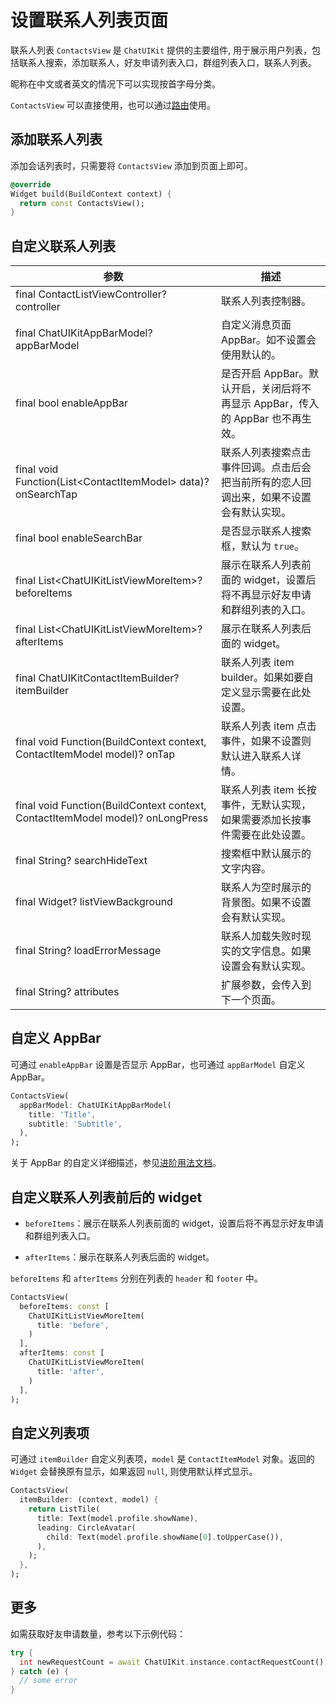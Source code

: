 # 设置联系人列表页面

<Toc />

联系人列表 `ContactsView` 是 `ChatUIKit` 提供的主要组件, 用于展示用户列表，包括联系人搜索，添加联系人，好友申请列表入口，群组列表入口，联系人列表。

昵称在中文或者英文的情况下可以实现按首字母分类。

`ContactsView` 可以直接使用，也可以通过[路由](chatuikit_advancedusage.html#路由的使用)使用。

<ImageGallery>
  <ImageItem src="/images/uikit/chatuikit/flutter/custom_contact_list.png" title="设置联系人列表页面" />
</ImageGallery> 

## 添加联系人列表

添加会话列表时，只需要将 `ContactsView` 添加到页面上即可。

```dart
@override
Widget build(BuildContext context) {
  return const ContactsView();
}
```

## 自定义联系人列表

| 参数 | 描述 |
|---|---|
| final ContactListViewController? controller | 联系人列表控制器。|
| final ChatUIKitAppBarModel? appBarModel | 自定义消息页面 AppBar。如不设置会使用默认的。|
| final bool enableAppBar | 是否开启 AppBar。默认开启，关闭后将不再显示 AppBar，传入的 AppBar 也不再生效。| 
| final void Function(List&lt;ContactItemModel&gt; data)? onSearchTap | 联系人列表搜索点击事件回调。点击后会把当前所有的恋人回调出来，如果不设置会有默认实现。|
| final bool enableSearchBar | 是否显示联系人搜索框，默认为 `true`。|
| final List&lt;ChatUIKitListViewMoreItem&gt;? beforeItems | 展示在联系人列表前面的 widget，设置后将不再显示好友申请和群组列表的入口。|
| final List&lt;ChatUIKitListViewMoreItem&gt;? afterItems | 展示在联系人列表后面的 widget。|
| final ChatUIKitContactItemBuilder? itemBuilder | 联系人列表 item builder。如果如要自定义显示需要在此处设置。|
| final void Function(BuildContext context, ContactItemModel model)? onTap | 联系人列表 item 点击事件，如果不设置则默认进入联系人详情。|
| final void Function(BuildContext context, ContactItemModel model)? onLongPress | 联系人列表 item 长按事件，无默认实现，如果需要添加长按事件需要在此处设置。|
| final String? searchHideText | 搜索框中默认展示的文字内容。|
| final Widget? listViewBackground | 联系人为空时展示的背景图。如果不设置会有默认实现。|
| final String? loadErrorMessage | 联系人加载失败时现实的文字信息。如果设置会有默认实现。|
| final String? attributes | 扩展参数，会传入到下一个页面。|

## 自定义 AppBar

可通过 `enableAppBar` 设置是否显示 AppBar，也可通过 `appBarModel` 自定义 AppBar。

```dart
ContactsView(
  appBarModel: ChatUIKitAppBarModel( 
    title: 'Title',
    subtitle: 'Subtitle',
  ),
);
```

关于 AppBar 的自定义详细描述，参见[进阶用法文档](chatuikit_advancedusage.html#自定义-appbar)。

## 自定义联系人列表前后的 widget

- `beforeItems`：展示在联系人列表前面的 widget，设置后将不再显示好友申请和群组列表入口。

- `afterItems`：展示在联系人列表后面的 widget。

`beforeItems` 和 `afterItems` 分别在列表的 `header` 和 `footer` 中。

```dart
ContactsView(
  beforeItems: const [
    ChatUIKitListViewMoreItem(
      title: 'before',
    )
  ],
  afterItems: const [
    ChatUIKitListViewMoreItem(
      title: 'after',
    )
  ],
);
```

## 自定义列表项

可通过 `itemBuilder` 自定义列表项，`model` 是 `ContactItemModel` 对象。返回的 `Widget` 会替换原有显示，如果返回 `null`, 则使用默认样式显示。

```dart
ContactsView(
  itemBuilder: (context, model) {
    return ListTile(
      title: Text(model.profile.showName),
      leading: CircleAvatar(
        child: Text(model.profile.showName[0].toUpperCase()),
      ),
    );
  },
);
```



## 更多

如需获取好友申请数量，参考以下示例代码：

```dart
try {
  int newRequestCount = await ChatUIKit.instance.contactRequestCount();
} catch (e) {
  // some error
}
```